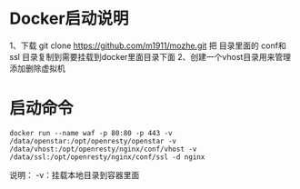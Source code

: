 # Docker启动说明

1、下载 git clone https://github.com/m1911/mozhe.git 把 目录里面的 conf和ssl 目录复制到需要挂载到docker里面目录下面
2、创建一个vhost目录用来管理添加删除虚拟机

# 启动命令
```docker run --name waf -p 80:80 -p 443 -v /data/openstar:/opt/openresty/openstar -v /data/vhost:/opt/openresty/nginx/conf/vhost -v /data/ssl:/opt/openresty/nginx/conf/ssl -d nginx```

说明：
-v：挂载本地目录到容器里面